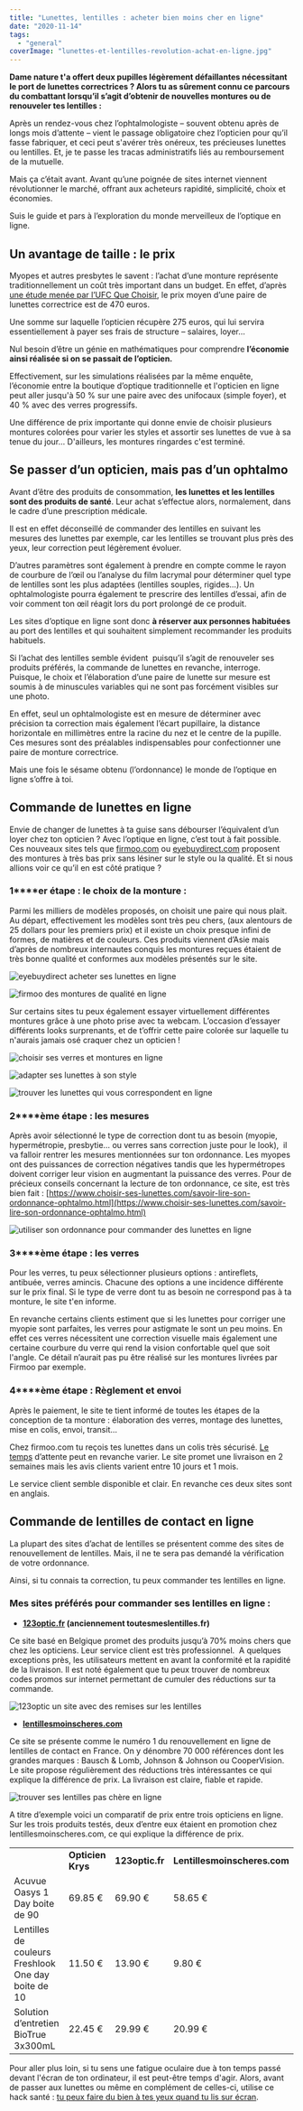 ```yaml
---
title: "Lunettes, lentilles : acheter bien moins cher en ligne"
date: "2020-11-14"
tags:
  - "general"
coverImage: "lunettes-et-lentilles-revolution-achat-en-ligne.jpg"
---
```


**Dame nature t'a offert deux pupilles légèrement défaillantes nécessitant le port de lunettes correctrices ? Alors tu as sûrement connu ce parcours du combattant lorsqu’il s’agit d’obtenir de nouvelles montures ou de renouveler tes lentilles :**

<!--more-->

Après un rendez-vous chez l’ophtalmologiste – souvent obtenu après de longs mois d’attente – vient le passage obligatoire chez l’opticien pour qu’il fasse fabriquer, et ceci peut s'avérer très onéreux, tes précieuses lunettes ou lentilles. Et, je te passe les tracas administratifs liés au remboursement de la mutuelle. 

Mais ça c’était avant. Avant qu’une poignée de sites internet viennent révolutionner le marché, offrant aux acheteurs rapidité, simplicité, choix et économies.

Suis le guide et pars à l’exploration du monde merveilleux de l’optique en ligne.

## **Un avantage de taille : le prix**

Myopes et autres presbytes le savent : l’achat d’une monture représente traditionnellement un coût très important dans un budget. En effet, d’après [une étude menée par l’UFC Que Choisir](https://www.quechoisir.org/dossier-de-presse-distribution-de-l-optique-examen-a-la-loupe-d-un-marche-juteux-n13321/), le prix moyen d’une paire de lunettes correctrice est de 470 euros. 

Une somme sur laquelle l’opticien récupère 275 euros, qui lui servira essentiellement à payer ses frais de structure – salaires, loyer…

Nul besoin d’être un génie en mathématiques pour comprendre **l’économie ainsi réalisée si on se passait de l’opticien.** 

Effectivement, sur les simulations réalisées par la même enquête, l’économie entre la boutique d’optique traditionnelle et l'opticien en ligne peut aller jusqu'à 50 % sur une paire avec des unifocaux (simple foyer), et 40 % avec des verres progressifs.

Une différence de prix importante qui donne envie de choisir plusieurs montures colorées pour varier les styles et assortir ses lunettes de vue à sa tenue du jour… D'ailleurs, les montures ringardes c'est terminé. 

## **Se passer d’un opticien, mais pas d’un ophtalmo**

Avant d’être des produits de consommation, **les lunettes et les lentilles sont des produits de santé**. Leur achat s’effectue alors, normalement, dans le cadre d’une prescription médicale. 

Il est en effet déconseillé de commander des lentilles en suivant les mesures des lunettes par exemple, car les lentilles se trouvant plus près des yeux, leur correction peut légèrement évoluer.

D’autres paramètres sont également à prendre en compte comme le rayon de courbure de l’œil ou l’analyse du film lacrymal pour déterminer quel type de lentilles sont les plus adaptées (lentilles souples, rigides…). Un ophtalmologiste pourra également te prescrire des lentilles d’essai, afin de voir comment ton œil réagit lors du port prolongé de ce produit.

Les sites d’optique en ligne sont donc **à réserver aux personnes habituées** au port des lentilles et qui souhaitent simplement recommander les produits habituels.

Si l’achat des lentilles semble évident  puisqu’il s’agit de renouveler ses produits préférés, la commande de lunettes en revanche, interroge. Puisque, le choix et l’élaboration d’une paire de lunette sur mesure est soumis à de minuscules variables qui ne sont pas forcément visibles sur une photo. 

En effet, seul un ophtalmologiste est en mesure de déterminer avec précision ta correction mais également l’écart pupillaire, la distance horizontale en millimètres entre la racine du nez et le centre de la pupille. Ces mesures sont des préalables indispensables pour confectionner une paire de monture correctrice.

Mais une fois le sésame obtenu (l’ordonnance) le monde de l’optique en ligne s’offre à toi.

## **Commande de lunettes en ligne**

Envie de changer de lunettes à ta guise sans débourser l’équivalent d’un loyer chez ton opticien ? Avec l’optique en ligne, c’est tout à fait possible. Ces nouveaux sites tels que [firmoo.com](https://www.firmoo.com/) ou [eyebuydirect.com](https://fr.eyebuydirect.com/) proposent des montures à très bas prix sans lésiner sur le style ou la qualité. Et si nous allions voir ce qu’il en est côté pratique ?

### **1****er** **étape : le choix de la monture :**

Parmi les milliers de modèles proposés, on choisit une paire qui nous plait. Au départ, effectivement les modèles sont très peu chers, (aux alentours de 25 dollars pour les premiers prix) et il existe un choix presque infini de formes, de matières et de couleurs. Ces produits viennent d’Asie mais d’après de nombreux internautes conquis les montures reçues étaient de très bonne qualité et conformes aux modèles présentés sur le site.

![eyebuydirect acheter ses lunettes en ligne](images/eyebuydirect-acheter-des-montures-optique-en-ligne.jpg)

![firmoo des montures de qualité en ligne](images/firmoo-acheter-des-lunettes-en-ligne.jpg)

Sur certains sites tu peux également essayer virtuellement différentes montures grâce à une photo prise avec ta webcam. L’occasion d’essayer différents looks surprenants, et de t’offrir cette paire colorée sur laquelle tu n'aurais jamais osé craquer chez un opticien !

![choisir ses verres et montures en ligne](images/soffrir-des-lunettes-en-ligne.jpg)

![adapter ses lunettes à son style](images/trouver-ses-lunettes-en-ligne.jpg)

![trouver les lunettes qui vous correspondent en ligne](images/eyebuydirect-des-lunettes-selon-votre-style.jpg)

### **2****ème** **étape : les mesures**

Après avoir sélectionné le type de correction dont tu as besoin (myopie, hypermétropie, presbytie… ou verres sans correction juste pour le look),  il va falloir rentrer les mesures mentionnées sur ton ordonnance. Les myopes ont des puissances de correction négatives tandis que les hypermétropes doivent corriger leur vision en augmentant la puissance des verres. Pour de précieux conseils concernant la lecture de ton ordonnance, ce site, est très bien fait : [https://www.choisir-ses-lunettes.com/savoir-lire-son-ordonnance-ophtalmo.html](https://www.choisir-ses-lunettes.com/savoir-lire-son-ordonnance-ophtalmo.html)

![utiliser son ordonnance pour commander des lunettes en ligne](images/firmoo-ordonnance-et-donnees.jpg)

### **3****ème** **étape : les verres**

Pour les verres, tu peux sélectionner plusieurs options : antireflets, antibuée, verres amincis. Chacune des options a une incidence différente sur le prix final. Si le type de verre dont tu as besoin ne correspond pas à ta monture, le site t'en informe.

En revanche certains clients estiment que si les lunettes pour corriger une myopie sont parfaites, les verres pour astigmate le sont un peu moins. En effet ces verres nécessitent une correction visuelle mais également une certaine courbure du verre qui rend la vision confortable quel que soit l'angle. Ce détail n’aurait pas pu être réalisé sur les montures livrées par Firmoo par exemple.

### **4****ème** **étape : Règlement et envoi**  

Après le paiement, le site te tient informé de toutes les étapes de la conception de ta monture : élaboration des verres, montage des lunettes, mise en colis, envoi, transit… 

Chez firmoo.com tu reçois tes lunettes dans un colis très sécurisé. [Le temps](https://tobal.fr/le-temps-passe-quoi-quil-arrive-autant-en-faire-un-allie/) d’attente peut en revanche varier. Le site promet une livraison en 2 semaines mais les avis clients varient entre 10 jours et 1 mois.

Le service client semble disponible et clair. En revanche ces deux sites sont en anglais. 

## **Commande de lentilles de contact en ligne**

La plupart des sites d’achat de lentilles se présentent comme des sites de renouvellement de lentilles. Mais, il ne te sera pas demandé la vérification de votre ordonnance. 

Ainsi, si tu connais ta correction, tu peux commander tes lentilles en ligne.

### **Mes sites préférés pour commander ses lentilles en ligne :**

- **[123optic.fr](https://www.123optic.com/fr-fr/) (anciennement toutesmeslentilles.fr)**

Ce site basé en Belgique promet des produits jusqu’à 70% moins chers que chez les opticiens. Leur service client est très professionnel.  A quelques exceptions près, les utilisateurs mettent en avant la conformité et la rapidité de la livraison. Il est noté également que tu peux trouver de nombreux codes promos sur internet permettant de cumuler des réductions sur ta commande.

![123optic un site avec des remises sur les lentilles](images/123optic-code-promo-lunettes-et-lentilles.jpg)

- **[lentillesmoinscheres.com](https://www.lentillesmoinscheres.com/)**

Ce site se présente comme le numéro 1 du renouvellement en ligne de lentilles de contact en France. On y dénombre 70 000 références dont les grandes marques : Bausch & Lomb, Johnson & Johnson ou CooperVision. Le site propose régulièrement des réductions très intéressantes ce qui explique la différence de prix. La livraison est claire, fiable et rapide.

![trouver ses lentilles pas chère en ligne](images/Lentillesmoinscheres-achat-de-montures-en-ligne.jpg)

A titre d’exemple voici un comparatif de prix entre trois opticiens en ligne. Sur les trois produits testés, deux d’entre eux étaient en promotion chez lentillesmoinscheres.com, ce qui explique la différence de prix. 

<table><tbody><tr><td></td><td><strong>Opticien Krys</strong></td><td><strong>123optic.fr</strong></td><td><strong>Lentillesmoinscheres.com</strong></td></tr><tr><td>Acuvue Oasys 1 Day boite de 90</td><td>69.85 €</td><td>69.90 €</td><td>58.65 €</td></tr><tr><td>Lentilles de couleurs Freshlook One day boite de 10</td><td>11.50 €</td><td>13.90 €</td><td>9.80 €</td></tr><tr><td>Solution d’entretien BioTrue 3x300mL</td><td>22.45 €</td><td>29.99 €</td><td>20.99 €</td></tr></tbody></table>

Pour aller plus loin, si tu sens une fatigue oculaire due à ton temps passé devant l'écran de ton ordinateur, il est peut-être temps d'agir. Alors, avant de passer aux lunettes ou même en complément de celles-ci, utilise ce hack santé : [tu peux faire du bien à tes yeux quand tu lis sur écran](https://tobal.fr/faites-du-bien-a-vos-yeux-quand-vous-lisez-sur-ecran/).
